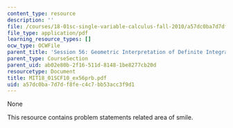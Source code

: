 ```yaml
---
content_type: resource
description: ''
file: /courses/18-01sc-single-variable-calculus-fall-2010/a57dc0ba7d7df8fec4c7bb53acc3f9d1_MIT18_01SCF10_ex56prb.pdf
file_type: application/pdf
learning_resource_types: []
ocw_type: OCWFile
parent_title: 'Session 56: Geometric Interpretation of Definite Integrals'
parent_type: CourseSection
parent_uid: ab02e80b-2f16-511d-8148-1be8277cb20d
resourcetype: Document
title: MIT18_01SCF10_ex56prb.pdf
uid: a57dc0ba-7d7d-f8fe-c4c7-bb53acc3f9d1
---
```

None

This resource contains problem statements related area of smile.